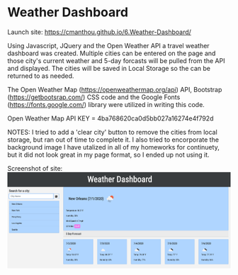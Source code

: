 # Weather Dashboard

Launch site: https://cmanthou.github.io/6.Weather-Dashboard/

Using Javascript, JQuery and the Open Weather API a travel weather dashboard was created.  Multiple cities can be entered on the page and those city's current weather and 5-day forcasts will be pulled from the API and displayed.  The cities will be saved in Local Storage so the can be returned to as needed.

The Open Weather Map (https://openweathermap.org/api) API, Bootstrap (https://getbootsrap.com/) CSS code and the Google Fonts (https://fonts.google.com/) library were utilized in writing this code.

Open Weather Map API KEY = 4ba768620ca0d5bb027a16274e4f792d

NOTES:  I tried to add a 'clear city' button to remove the cities from local storage, but ran out of time to complete it.  I also tried to encorporate the background image I have utalized in all of my homeworks for continuety, but it did not look great in my page format, so I ended up not using it.

Screenshot of site: 
<img src = "Assets/ScreenShotWeather.png"/>

